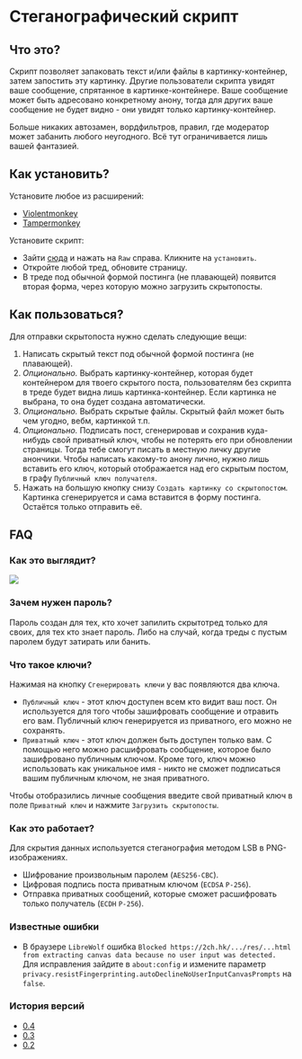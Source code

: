 # Стеганографический скрипт
## Что это?
Скрипт позволяет запаковать текст и/или файлы в картинку-контейнер, затем запостить эту картинку. Другие пользователи скрипта увидят ваше сообщение, спрятанное в картинке-контейнере. Ваше сообщение может быть адресовано конкретному анону, тогда для других ваше сообщение не будет видно - они увидят только картинку-контейнер.

Больше никаких автозамен, вордфильтров, правил, где модератор может забанить любого неугодного. Всё тут ограничивается лишь вашей фантазией.

## Как установить?
Установите любое из расширений:
* [Violentmonkey](https://violentmonkey.github.io)
* [Tampermonkey](https://www.tampermonkey.net)

Установите скрипт:
* Зайти [сюда](./HiddenThread.user.js) и нажать на `Raw` справа. Кликните на `установить`.
* Откройте любой тред, обновите страницу.
* В треде под обычной формой постинга (не плавающей) появится вторая форма, через которую можно загрузить скрытопосты.

## Как пользоваться?
Для отправки скрытопоста нужно сделать следующие вещи:
1. Написать скрытый текст под обычной формой постинга (не плавающей).
2. *Опционально.* Выбрать картинку-контейнер, которая будет контейнером для твоего скрытого поста, пользователям без скрипта в треде будет видна лишь картинка-контейнер. Если картинка не выбрана, то она будет создана автоматически.
3. *Опционально.* Выбрать скрытые файлы. Скрытый файл может быть чем угодно, вебм, картинкой т.п.
4. *Опционально.* Подписать пост, сгенерировав и сохранив куда-нибудь свой приватный ключ, чтобы не потерять его при обновлении страницы. Тогда тебе смогут писать в местную личку другие анончики. Чтобы написать какому-то анону лично, нужно лишь вставить его ключ, который отображается над его скрытым постом, в графу `Публичный ключ получателя`.
5. Нажать на большую кнопку снизу `Создать картинку со скрытопостом`. Картинка сгенерируется и сама вставится в форму постинга. Остаётся только отправить её.

## FAQ
### Как это выглядит?
![](https://i.imgur.com/I3MfqSr.png)

### Зачем нужен пароль?
Пароль создан для тех, кто хочет запилить скрытотред только для своих, для тех кто знает пароль. Либо на случай, когда треды с пустым паролем будут затирать или банить.

### Что такое ключи?
Нажимая на кнопку `Сгенерировать ключи` у вас появляются два ключа.
* `Публичный ключ` - этот ключ доступен всем кто видит ваш пост. Он используется для того чтобы зашифровать сообщение и отравить его вам. Публичный ключ генерируется из приватного, его можно не сохранять.
* `Приватный ключ` - этот ключ должен быть доступен только вам. С помощью него можно расшифровать сообщение, которое было зашифровано публичным ключом. Кроме того, ключ можно использовать как уникальное имя - никто не сможет подписаться вашим публичным ключом, не зная приватного.

Чтобы отобразились личные сообщения введите свой приватный ключ в поле `Приватный ключ` и нажмите `Загрузить скрытопосты`.

### Как это работает?
Для скрытия данных используется стеганография методом LSB в PNG-изображениях.
- Шифрование произвольным паролем (`AES256-CBC`).
- Цифровая подпись поста приватным ключом (`ECDSA` `P-256`).
- Отправка приватных сообщений, которые сможет расшифровать только получатель (`ECDH` `P-256`).

### Известные ошибки
* В браузере `LibreWolf` ошибка `Blocked https://2ch.hk/.../res/...html from extracting canvas data because no user input was detected.` Для исправления зайдите в `about:config` и измените параметр `privacy.resistFingerprinting.autoDeclineNoUserInputCanvasPrompts` на `false`.

### История версий
- [0.4](../../pull/7)
- [0.3](../../pull/5)
- [0.2](../../pull/4)
